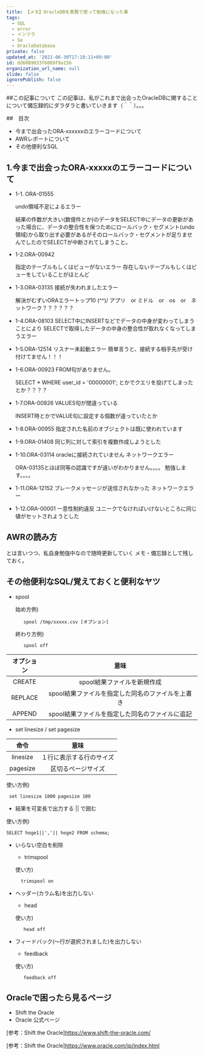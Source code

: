 ```yaml
---
title: 【メモ】OracleDBを実務で使って勉強になった事
tags:
  - SQL
  - error
  - インフラ
  - Se
  - OracleDatabase
private: false
updated_at: '2021-06-30T17:10:11+09:00'
id: dd6089033f6089f9a156
organization_url_name: null
slide: false
ignorePublish: false
---
```

##この記事について
この記事は、私がこれまで出会ったOracleDBに関することについて備忘録的にダラダラと書いていきます（＾＾）。。。

##　目次
- 今まで出会ったORA-xxxxxxのエラーコードについて
- AWRレポートについて
- その他便利なSQL

## 1.今まで出会ったORA-xxxxxのエラーコードについて
- 1-1. ORA-01555

    undo領域不足によるエラー

    結果の件数が大きい(数億件とか)のデータをSELECT中にデータの更新があった場合に、データの整合性を保つためにロールバック・セグメント(undo領域)から取り出す必要があるがそのロールバック・セグメントが足りませんでしたのでSELECTが中断されてしまうこと。

- 1-2.ORA-00942

    指定のテーブルもしくはビューがないエラー
    存在しないテーブルもしくはビューをしていることがほとんど

- 1-3.ORA-03135
    接続が失われましたエラー

    解決がむずいORAエラートップ10 \(^^)/
    アプリ　or ミドル　or　os　or　ネットワーク？？？？？？

- 1-4.ORA-08103
    SELECT中にINSERTなどでデータの中身が変わってしまうことにより
    SELECTで取得したデータの中身の整合性が取れなくなってしまうエラー

- 1-5.ORA-12514
    リスナー未起動エラー
    簡単言うと、接続する相手先が受け付けてません！！！

- 1-6.ORA-00923
    FROM句がありません。

    SELECT * WHERE user_id = '00000001';
    とかでクエリを投げてしまったとか？？？？

- 1-7.ORA-00926
    VALUES句が間違っている

    INSERT時とかでVALUE句に設定する個数が違っていたとか

- 1-8.ORA-00955
    指定された名前のオブジェクトは既に使われています

- 1-9.ORA-01408
    同じ列に対して索引を複数作成しようとした

- 1-10.ORA-03114
    oracleに接続されていません
    ネットワークエラー

    ORA-03135とほぼ同等の認識ですが違いがわかりません。。。。
    勉強します。。。。


- 1-11.ORA-12152
    ブレークメッセージが送信されなかった
    ネットワークエラー

- 1-12.ORA-00001
   一意性制約違反
   ユニークでなければいけないところに同じ値がセットされようとした

## AWRの読み方

   とは言いつつ、私自身勉強中なので随時更新していく
   メモ・備忘録として残しておく。

## その他便利なSQL/覚えておくと便利なヤツ

- spool
    
    始め方例) 

         spool /tmp/xxxxx.csv [オプション]


    終わり方例) 
         
         spool off



| オプション | 意味|
|:-:|:-:|
|  CREATE |  spool結果ファイルを新規作成 |
| REPLACE  | spool結果ファイルを指定した同名のファイルを上書き  |
|  APPEND |  spool結果ファイルを指定した同名のファイルに追記 |



- set linesize / set pagesize
    
| 命令| 意味 |
|:-:|:-:|
|  linesize | １行に表示する行のサイズ  |
| pagesize  |  区切るページサイズ |


使い方例) 

     set linesize 1000 pagesize 100


- 結果を可変長で出力する
    || で囲む


使い方例)

    SELECT hoge1||','|| hoge2 FROM schema; 

- いらない空白を削除

    - trimspool
    
    使い方)
  
        trimspool on

- ヘッダー(カラム名)を出力しない

    - head

    使い方)

         head off

- フィードバック(〜行が選択されました)を出力しない

    - feedback

    使い方)

         feedback off



## Oracleで困ったら見るページ
- Shift the Oracle
- Oracle 公式ページ

[参考：Shift the Oracle]https://www.shift-the-oracle.com/

[参考：Shift the Oracle]https://www.oracle.com/jp/index.html

